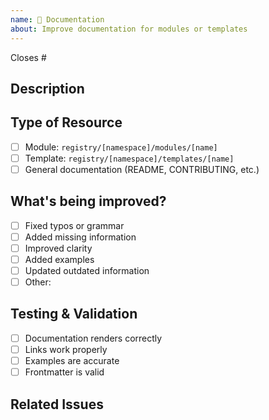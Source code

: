 ```yaml
---
name: 📝 Documentation
about: Improve documentation for modules or templates
---
```


Closes #

## Description

<!-- Briefly describe what documentation is being improved -->

## Type of Resource

- [ ] Module: `registry/[namespace]/modules/[name]`
- [ ] Template: `registry/[namespace]/templates/[name]`
- [ ] General documentation (README, CONTRIBUTING, etc.)

## What's being improved?

<!-- Describe the documentation changes -->

- [ ] Fixed typos or grammar
- [ ] Added missing information
- [ ] Improved clarity
- [ ] Added examples
- [ ] Updated outdated information
- [ ] Other: 

## Testing & Validation

- [ ] Documentation renders correctly
- [ ] Links work properly
- [ ] Examples are accurate
- [ ] Frontmatter is valid

## Related Issues

<!-- Link related issues or write "None" if not applicable -->
